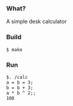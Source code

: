 ### What?
A simple desk calculator

### Build
```
$ make
```

### Run
```
$. /calc
a = b = 3;
b = b + 3;
a * b ^ 2;;
108
```
